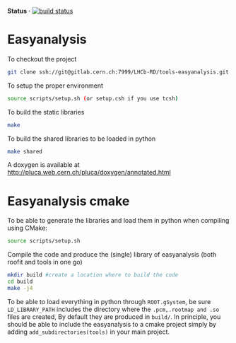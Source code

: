 **Status ·** [![build status](https://gitlab.cern.ch/LHCb-RD/tools-easyanalysis/badges/master/build.svg)](https://gitlab.cern.ch/LHCb-RD/tools-easyanalysis/pipelines)

# Easyanalysis

To checkout the project
```bash
git clone ssh://git@gitlab.cern.ch:7999/LHCb-RD/tools-easyanalysis.git
```

To setup the proper environment
```bash
source scripts/setup.sh (or setup.csh if you use tcsh)
```

To build the static libraries
```bash
make
```

To build the shared libraries to be loaded in python
```bash
make shared
```

A doxygen is available at http://pluca.web.cern.ch/pluca/doxygen/annotated.html

# Easyanalysis cmake
To be able to generate the libraries and load them in python when compiling using CMake:
```bash
source scripts/setup.sh
```
Compile the code and produce the (single) library of easyanalysis (both roofit and tools in one go)
```bash
mkdir build #create a location where to build the code
cd build 
make -j4
```
To be able to load everything in python through ```ROOT.gSystem```, be sure ```LD_LIBRARY_PATH``` includes the directory where the ```.pcm,.rootmap and .so``` files are created, 
By default they are produced in ```build/```.
In principle, you should be able to include the easyanalysis to a cmake project simply by adding 
```add_subdirectories(tools)```
in your main project.

